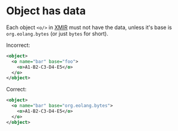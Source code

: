 # Object has data

Each object `<o/>` in [XMIR] must not have the data, unless it's base is
`org.eolang.bytes` (or just `bytes` for short).

Incorrect:

```xml
<object>
  <o name="bar" base="foo">
    <o>A1-B2-C3-D4-E5</o>
  </o>
</object>
```

Correct:

```xml
<object>
  <o name="bar" base="org.eolang.bytes">
    <o>A1-B2-C3-D4-E5</o>
  </o>
</object>
```

[XMIR]: https://news.eolang.org/2022-11-25-xmir-guide.html